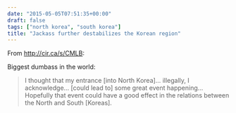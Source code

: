 ```yaml
---
date: "2015-05-05T07:51:35+00:00"
draft: false
tags: ["north korea", "south korea"]
title: "Jackass further destabilizes the Korean region"
---
```

From http://cir.ca/s/CMLB:

Biggest dumbass in the world:

>I thought that my entrance [into North Korea]… illegally, I acknowledge… [could lead to] some great event happening… Hopefully that event could have a good effect in the relations between the North and South [Koreas].
